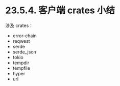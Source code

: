 # 23.5.4. 客户端 crates 小结

涉及 crates：
- error-chain
- reqwest
- serde
- serde_json
- tokio
- tempdir
- tempfile
- hyper
- url
